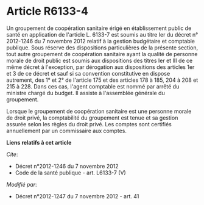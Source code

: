 # Article R6133-4

Un groupement de coopération sanitaire érigé en établissement public de santé en application de l'article L. 6133-7 est
soumis au titre Ier du décret n° 2012-1246 du 7 novembre 2012 relatif à la gestion budgétaire et comptable publique. Sous
réserve des dispositions particulières de la présente section, tout autre groupement de coopération sanitaire ayant la
qualité de personne morale de droit public est soumis aux dispositions des titres Ier et III de ce même décret à l'exception,
par dérogation aux dispositions des articles 1er et 3 de ce décret et sauf si sa convention constitutive en dispose
autrement, des 1° et 2° de l'article 175 et des articles 178 à 185, 204 à 208 et 215 à 228. Dans ces cas, l'agent comptable
est nommé par arrêté du ministre chargé du budget. Il assiste à l'assemblée générale du groupement. 

Lorsque le groupement de coopération sanitaire est une personne morale de droit privé, la comptabilité du groupement est
tenue et sa gestion assurée selon les règles du droit privé. Les comptes sont certifiés annuellement par un commissaire aux
comptes.

**Liens relatifs à cet article**

_Cite_:

  - Décret n°2012-1246 du 7 novembre 2012
  - Code de la santé publique - art. L6133-7 (V)

_Modifié par_:

  - Décret n°2012-1247 du 7 novembre 2012 - art. 41

